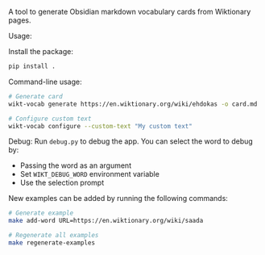 A tool to generate Obsidian markdown vocabulary cards from Wiktionary pages.

Usage:

Install the package:

```bash
pip install .
```

Command-line usage:

```bash
# Generate card
wikt-vocab generate https://en.wiktionary.org/wiki/ehdokas -o card.md

# Configure custom text
wikt-vocab configure --custom-text "My custom text"
```

Debug:
Run `debug.py` to debug the app. You can select the word to debug by:
- Passing the word as an argument
- Set `WIKT_DEBUG_WORD` environment variable
- Use the selection prompt

New examples can be added by running the following commands:

```bash
# Generate example
make add-word URL=https://en.wiktionary.org/wiki/saada
```

```bash
# Regenerate all examples
make regenerate-examples
```
